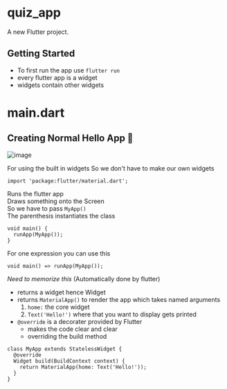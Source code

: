 # quiz_app

A new Flutter project.

## Getting Started
- To first run the app use `flutter run`
- every flutter app is a widget
- widgets contain other widgets

# main.dart
## Creating Normal Hello App 🍍
![image](https://user-images.githubusercontent.com/47095611/112745594-41322000-8fc7-11eb-9159-fc711cecb4f4.png)

For using the built in widgets
So we don't have to make our own widgets
```
import 'package:flutter/material.dart';
```

Runs the flutter app<br>
Draws something onto the Screen<br>
So we have to pass `MyApp()`<br>
The parenthesis instantiates the class
```
void main() {
  runApp(MyApp());
}
```
For one expression you can use this<br>
```
void main() => runApp(MyApp());
```

*Need to memorize this* (Automatically done by flutter) <br>
- returns a widget hence Widget <br>
- returns `MaterialApp()` to render the app which takes named arguments
  1. `home:` the core widget
  2. `Text('Hello!')` where that you want to display gets printed
- `@override` is a decorater provided by Flutter
  - makes the code clear and clear
  - overriding the build method
```
class MyApp extends StatelessWidget {
  @override
  Widget build(BuildContext context) {
    return MaterialApp(home: Text('Hello!'));
  }
}

```
